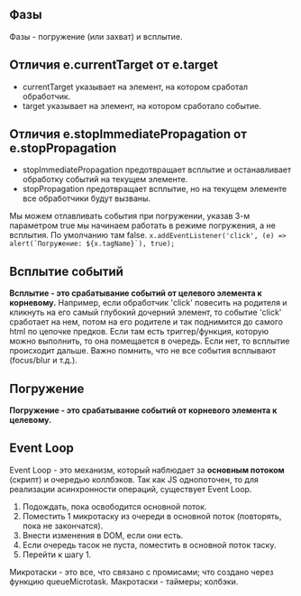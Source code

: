 ## Фазы
Фазы - погружение (или захват) и всплытие.

## Отличия e.currentTarget от e.target
* currentTarget указывает на элемент, на котором сработал обработчик.
* target указывает на элемент, на котором сработало событие.

## Отличия e.stopImmediatePropagation от e.stopPropagation
* stopImmediatePropagation предотвращает всплытие и останавливает обработку событий на текущем элементе.
* stopPropagation предотвращает всплытие, но на текущем элементе все обработчики будут вызваны.

Мы можем отлавливать события при погружении, указав 3-м параметром true мы начинаем работать в режиме погружения, а не всплытия. По умолчанию там false.
``x.addEventListener('click', (e) => alert(`Погружение: ${x.tagName}`), true);``

## Всплытие событий
**Всплытие - это срабатывание событий от целевого элемента к корневому.** Например, если обработчик 'click' повесить на родителя и кликнуть на его самый глубокий дочерний элемент, то событие 'click' сработает на нем, потом на его родителе и так поднимится до самого html по цепочке предков. Если там есть триггер/функция, которую можно выполнить, то она помещается в очередь. Если нет, то всплытие происходит дальше. Важно помнить, что не все события всплывают (focus/blur и т.д.).

## Погружение
**Погружение - это срабатывание событий от корневого элемента к целевому.**

## Event Loop
Event Loop - это механизм, который наблюдает за **основным потоком** (скрипт) и очередью коллбэков. Так как JS однопоточен, то для реализации асинхронности операций, существует Event Loop.
1. Подождать, пока освободится основной поток.
2. Поместить 1 микротаску из очереди в основной поток (повторять, пока не закончатся).
3. Внести изменения в DOM, если они есть.
4. Если очередь тасок не пуста, поместить в основной поток таску.
5. Перейти к шагу 1.

Микротаски - это все, что связано с промисами; что создано через функцию queueMicrotask. Макротаски - таймеры; колбэки.
